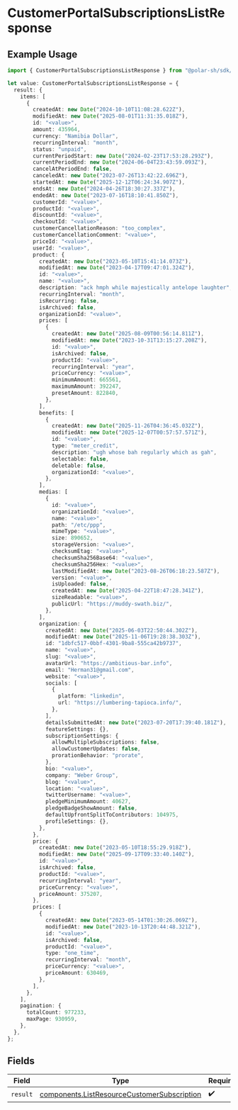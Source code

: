 # CustomerPortalSubscriptionsListResponse

## Example Usage

```typescript
import { CustomerPortalSubscriptionsListResponse } from "@polar-sh/sdk/models/operations/customerportalsubscriptionslist.js";

let value: CustomerPortalSubscriptionsListResponse = {
  result: {
    items: [
      {
        createdAt: new Date("2024-10-10T11:08:28.622Z"),
        modifiedAt: new Date("2025-08-01T11:31:35.018Z"),
        id: "<value>",
        amount: 435964,
        currency: "Namibia Dollar",
        recurringInterval: "month",
        status: "unpaid",
        currentPeriodStart: new Date("2024-02-23T17:53:28.293Z"),
        currentPeriodEnd: new Date("2024-06-04T23:43:59.093Z"),
        cancelAtPeriodEnd: false,
        canceledAt: new Date("2023-07-26T13:42:22.696Z"),
        startedAt: new Date("2025-12-12T06:24:34.907Z"),
        endsAt: new Date("2024-04-26T18:30:27.337Z"),
        endedAt: new Date("2023-07-16T18:10:41.850Z"),
        customerId: "<value>",
        productId: "<value>",
        discountId: "<value>",
        checkoutId: "<value>",
        customerCancellationReason: "too_complex",
        customerCancellationComment: "<value>",
        priceId: "<value>",
        userId: "<value>",
        product: {
          createdAt: new Date("2023-05-10T15:41:14.073Z"),
          modifiedAt: new Date("2023-04-17T09:47:01.324Z"),
          id: "<value>",
          name: "<value>",
          description: "ack hmph while majestically antelope laughter",
          recurringInterval: "month",
          isRecurring: false,
          isArchived: false,
          organizationId: "<value>",
          prices: [
            {
              createdAt: new Date("2025-08-09T00:56:14.811Z"),
              modifiedAt: new Date("2023-10-31T13:15:27.208Z"),
              id: "<value>",
              isArchived: false,
              productId: "<value>",
              recurringInterval: "year",
              priceCurrency: "<value>",
              minimumAmount: 665561,
              maximumAmount: 392247,
              presetAmount: 822840,
            },
          ],
          benefits: [
            {
              createdAt: new Date("2025-11-26T04:36:45.032Z"),
              modifiedAt: new Date("2025-12-07T00:57:57.571Z"),
              id: "<value>",
              type: "meter_credit",
              description: "ugh whose bah regularly which as gah",
              selectable: false,
              deletable: false,
              organizationId: "<value>",
            },
          ],
          medias: [
            {
              id: "<value>",
              organizationId: "<value>",
              name: "<value>",
              path: "/etc/ppp",
              mimeType: "<value>",
              size: 890652,
              storageVersion: "<value>",
              checksumEtag: "<value>",
              checksumSha256Base64: "<value>",
              checksumSha256Hex: "<value>",
              lastModifiedAt: new Date("2023-08-26T06:18:23.587Z"),
              version: "<value>",
              isUploaded: false,
              createdAt: new Date("2025-04-22T18:47:28.341Z"),
              sizeReadable: "<value>",
              publicUrl: "https://muddy-swath.biz/",
            },
          ],
          organization: {
            createdAt: new Date("2025-06-03T22:50:44.302Z"),
            modifiedAt: new Date("2025-11-06T19:28:38.303Z"),
            id: "1dbfc517-0bbf-4301-9ba8-555ca42b9737",
            name: "<value>",
            slug: "<value>",
            avatarUrl: "https://ambitious-bar.info",
            email: "Herman31@gmail.com",
            website: "<value>",
            socials: [
              {
                platform: "linkedin",
                url: "https://lumbering-tapioca.info/",
              },
            ],
            detailsSubmittedAt: new Date("2023-07-20T17:39:40.181Z"),
            featureSettings: {},
            subscriptionSettings: {
              allowMultipleSubscriptions: false,
              allowCustomerUpdates: false,
              prorationBehavior: "prorate",
            },
            bio: "<value>",
            company: "Weber Group",
            blog: "<value>",
            location: "<value>",
            twitterUsername: "<value>",
            pledgeMinimumAmount: 40627,
            pledgeBadgeShowAmount: false,
            defaultUpfrontSplitToContributors: 104975,
            profileSettings: {},
          },
        },
        price: {
          createdAt: new Date("2023-05-10T18:55:29.918Z"),
          modifiedAt: new Date("2025-09-17T09:33:40.140Z"),
          id: "<value>",
          isArchived: false,
          productId: "<value>",
          recurringInterval: "year",
          priceCurrency: "<value>",
          priceAmount: 375207,
        },
        prices: [
          {
            createdAt: new Date("2023-05-14T01:30:26.069Z"),
            modifiedAt: new Date("2023-10-13T20:44:48.321Z"),
            id: "<value>",
            isArchived: false,
            productId: "<value>",
            type: "one_time",
            recurringInterval: "month",
            priceCurrency: "<value>",
            priceAmount: 630469,
          },
        ],
      },
    ],
    pagination: {
      totalCount: 977233,
      maxPage: 930959,
    },
  },
};
```

## Fields

| Field                                                                                                      | Type                                                                                                       | Required                                                                                                   | Description                                                                                                |
| ---------------------------------------------------------------------------------------------------------- | ---------------------------------------------------------------------------------------------------------- | ---------------------------------------------------------------------------------------------------------- | ---------------------------------------------------------------------------------------------------------- |
| `result`                                                                                                   | [components.ListResourceCustomerSubscription](../../models/components/listresourcecustomersubscription.md) | :heavy_check_mark:                                                                                         | N/A                                                                                                        |